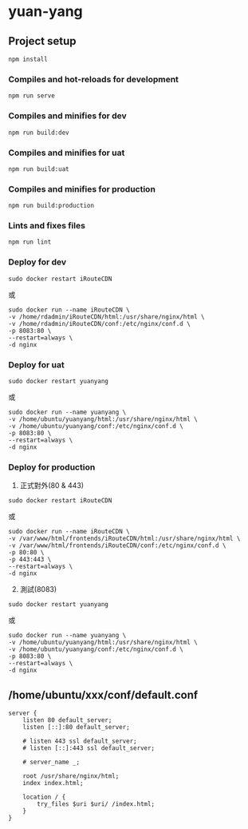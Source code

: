 # yuan-yang

## Project setup
```
npm install
```

### Compiles and hot-reloads for development
```
npm run serve
```

### Compiles and minifies for dev
```
npm run build:dev
```

### Compiles and minifies for uat
```
npm run build:uat
```

### Compiles and minifies for production
```
npm run build:production
```

### Lints and fixes files
```
npm run lint
```

### Deploy for dev
```
sudo docker restart iRouteCDN
```
或
```
sudo docker run --name iRouteCDN \
-v /home/rdadmin/iRouteCDN/html:/usr/share/nginx/html \
-v /home/rdadmin/iRouteCDN/conf:/etc/nginx/conf.d \
-p 8083:80 \
--restart=always \
-d nginx
```


### Deploy for uat
```
sudo docker restart yuanyang
```
或
```
sudo docker run --name yuanyang \
-v /home/ubuntu/yuanyang/html:/usr/share/nginx/html \
-v /home/ubuntu/yuanyang/conf:/etc/nginx/conf.d \
-p 8083:80 \
--restart=always \
-d nginx
```

### Deploy for production
1. 正式對外(80 & 443)
```
sudo docker restart iRouteCDN
```
或
```
sudo docker run --name iRouteCDN \
-v /var/www/html/frontends/iRouteCDN/html:/usr/share/nginx/html \
-v /var/www/html/frontends/iRouteCDN/conf:/etc/nginx/conf.d \
-p 80:80 \
-p 443:443 \
--restart=always \
-d nginx
```

2. 測試(8083)
```
sudo docker restart yuanyang
```
或
```
sudo docker run --name yuanyang \
-v /home/ubuntu/yuanyang/html:/usr/share/nginx/html \
-v /home/ubuntu/yuanyang/conf:/etc/nginx/conf.d \
-p 8083:80 \
--restart=always \
-d nginx
```


## /home/ubuntu/xxx/conf/default.conf
```
server {
    listen 80 default_server;
    listen [::]:80 default_server;

    # listen 443 ssl default_server;
    # listen [::]:443 ssl default_server;

    # server_name _;

    root /usr/share/nginx/html;
    index index.html;

    location / {
        try_files $uri $uri/ /index.html;
    }
}
```